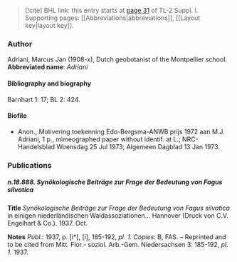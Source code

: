 > [!cite] BHL link: this entry starts at [page 31](https://www.biodiversitylibrary.org/page/33264720) of TL-2 Suppl. I.
> Supporting pages: [[Abbreviations|abbreviations]], [[Layout key|layout key]].

### Author

Adriani, Marcus Jan (1908-x), Dutch geobotanist of the Montpellier school. 
**Abbreviated name**: *Adriani*

#### Bibliography and biography

Barnhart 1: 17; BL 2: 424.

#### Biofile

- Anon., Motivering toekenning Edo-Bergsma-ANWB prijs 1972 aan M.J. Adriani, 1 p., mimeographed paper without identif. at L.; NRC-Handelsblad Woensdag 25 Jul 1973; Algemeen Dagblad 13 Jan 1973.

### Publications

##### n.18.888. Synökologische Beiträge zur Frage der Bedeutung von Fagus silvatica

**Title**
*Synökologische Beiträge zur Frage der Bedeutung von Fagus silvatica* in einigen niederländischen Waldassoziationen... Hannover (Druck von C.V. Engelhart & Co.). 1937. Oct.

**Notes**
*Publ*.: 1937, p. \[i\*\], \[i\], 185-192, *pl. 1. Copies*: B, FAS. – Reprinted and to be cited from Mitt. Flor.- soziol. Arb.-Gem. Niedersachsen 3: 185-192, *pl. 1.* 1937.

